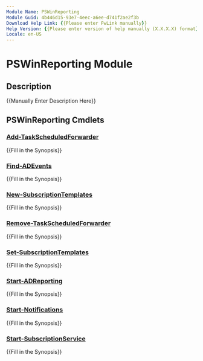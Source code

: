 ```yaml
---
Module Name: PSWinReporting
Module Guid: 4b446d15-93e7-4eec-a6ee-d741f2ae2f3b
Download Help Link: {{Please enter FwLink manually}}
Help Version: {{Please enter version of help manually (X.X.X.X) format}}
Locale: en-US
---
```


# PSWinReporting Module
## Description
{{Manually Enter Description Here}}

## PSWinReporting Cmdlets
### [Add-TaskScheduledForwarder](Add-TaskScheduledForwarder.md)
{{Fill in the Synopsis}}

### [Find-ADEvents](Find-ADEvents.md)
{{Fill in the Synopsis}}

### [New-SubscriptionTemplates](New-SubscriptionTemplates.md)
{{Fill in the Synopsis}}

### [Remove-TaskScheduledForwarder](Remove-TaskScheduledForwarder.md)
{{Fill in the Synopsis}}

### [Set-SubscriptionTemplates](Set-SubscriptionTemplates.md)
{{Fill in the Synopsis}}

### [Start-ADReporting](Start-ADReporting.md)
{{Fill in the Synopsis}}

### [Start-Notifications](Start-Notifications.md)
{{Fill in the Synopsis}}

### [Start-SubscriptionService](Start-SubscriptionService.md)
{{Fill in the Synopsis}}

